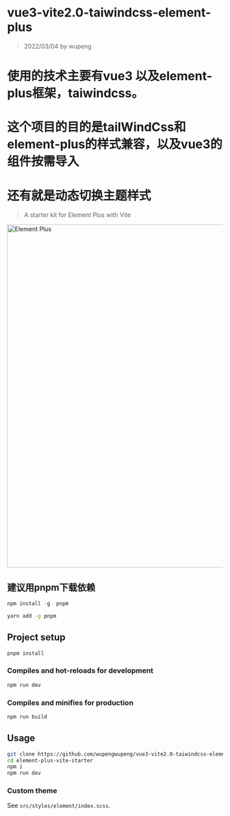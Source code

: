 # vue3-vite2.0-taiwindcss-element-plus
> 2022/03/04 by wupeng
# 使用的技术主要有vue3 以及element-plus框架，taiwindcss。 
# 这个项目的目的是tailWindCss和element-plus的样式兼容，以及vue3的组件按需导入
# 还有就是动态切换主题样式
> A starter kit for Element Plus with Vite

<img width="800" alt="Element Plus" src="https://user-images.githubusercontent.com/10731096/97282764-0726eb80-187a-11eb-9658-6dc98ccb8f8d.png">

## 建议用pnpm下载依赖
```javascript
npm install -g  pnpm  
```

```bash
yarn add -g pnpm
```

## Project setup

```bash
pnpm install
```

### Compiles and hot-reloads for development

```bash
npm run dev
```

### Compiles and minifies for production

```bash
npm run build
```

## Usage

```bash
git clone https://github.com/wupengwupeng/vue3-vite2.0-taiwindcss-element-plus.git
cd element-plus-vite-starter
npm i
npm run dev
```

### Custom theme

See `src/styles/element/index.scss`.
